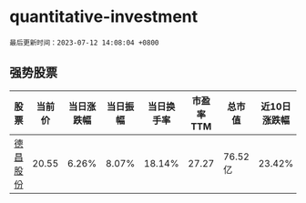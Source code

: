 # quantitative-investment

`最后更新时间：2023-07-12 14:08:04 +0800`

## 强势股票

|股票|当前价|当日涨跌幅|当日振幅|当日换手率|市盈率TTM|总市值|近10日涨跌幅|
|----|----|----|----|----|----|----|----|
|[德昌股份](https://xueqiu.com/S/SH605555)|20.55|6.26%|8.07%|18.14%|27.27|76.52亿|23.42%|
